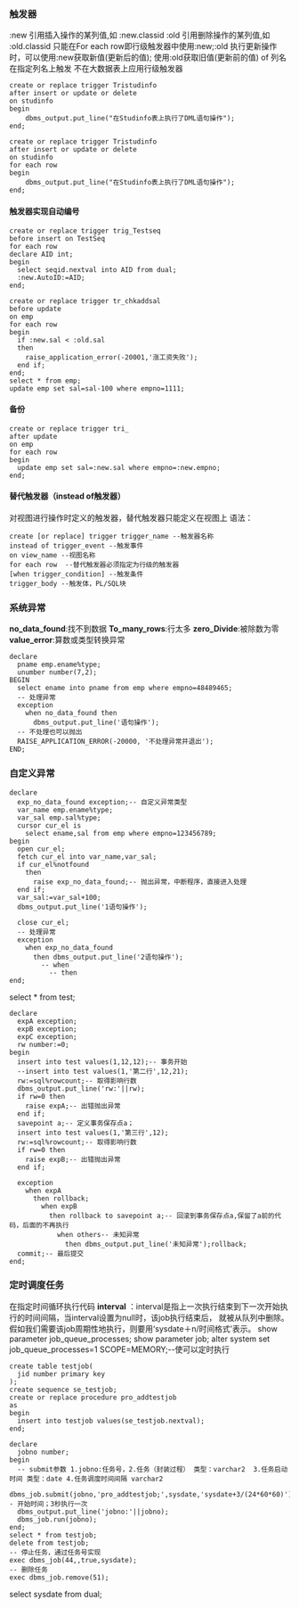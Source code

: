 ### 触发器

:new 引用插入操作的某列值,如 :new.classid
:old 引用删除操作的某列值,如 :old.classid
只能在For each row即行级触发器中使用:new;:old
执行更新操作时，可以使用:new获取新值(更新后的值);
使用:old获取旧值(更新前的值)
of 列名  在指定列名上触发
不在大数据表上应用行级触发器

```mysql
create or replace trigger Tristudinfo
after insert or update or delete
on studinfo
begin
    dbms_output.put_line("在Studinfo表上执行了DML语句操作");
end;

create or replace trigger Tristudinfo
after insert or update or delete
on studinfo
for each row
begin
    dbms_output.put_line("在Studinfo表上执行了DML语句操作");
end;
```

#### 触发器实现自动编号

```mysql
create or replace trigger trig_Testseq
before insert on TestSeq
for each row
declare AID int;
begin
  select seqid.nextval into AID from dual;
  :new.AutoID:=AID;
end;

create or replace trigger tr_chkaddsal
before update
on emp
for each row
begin
  if :new.sal < :old.sal
  then
    raise_application_error(-20001,'涨工资失败');
  end if;  
end;
select * from emp;
update emp set sal=sal-100 where empno=1111;
```

#### 备份

```mysql
create or replace trigger tri_
after update
on emp
for each row
begin
  update emp set sal=:new.sal where empno=:new.empno;
end;
```

#### 替代触发器（instead of触发器）

对视图进行操作时定义的触发器，替代触发器只能定义在视图上
语法：

```mysql
create [or replace] trigger trigger_name --触发器名称
instead of trigger_event --触发事件
on view_name --视图名称
for each row  --替代触发器必须指定为行级的触发器
[when trigger_condition] --触发条件
trigger_body --触发体，PL/SQL块
```

### 系统异常

**no_data_found**:找不到数据
**To_many_rows**:行太多
**zero_Divide**:被除数为零
**value_error**:算数或类型转换异常

```mysql
declare 
  pname emp.ename%type;
  unumber number(7,2);
BEGIN
  select ename into pname from emp where empno=48489465;
  -- 处理异常
  exception
    when no_data_found then
      dbms_output.put_line('语句操作');
  -- 不处理也可以抛出
  RAISE_APPLICATION_ERROR(-20000, '不处理异常并退出');
END;  
```

### 自定义异常

```mysql
declare
  exp_no_data_found exception;-- 自定义异常类型
  var_name emp.ename%type;
  var_sal emp.sal%type;
  cursor cur_el is
    select ename,sal from emp where empno=123456789;
begin    
  open cur_el;
  fetch cur_el into var_name,var_sal;
  if cur_el%notfound
    then
      raise exp_no_data_found;-- 抛出异常，中断程序，直接进入处理
  end if;
  var_sal:=var_sal+100;
  dbms_output.put_line('1语句操作');

  close cur_el;
  -- 处理异常
  exception
    when exp_no_data_found
      then dbms_output.put_line('2语句操作');
        -- when
          -- then
end;
```

select * from test;

```mysql
declare
  expA exception;
  expB exception;
  expC exception;
  rw number:=0;
begin
  insert into test values(1,12,12);-- 事务开始
  --insert into test values(1,'第二行',12,21);
  rw:=sql%rowcount;-- 取得影响行数
  dbms_output.put_line('rw:'||rw);
  if rw=0 then
    raise expA;-- 出错抛出异常
  end if;  
  savepoint a;-- 定义事务保存点a；
  insert into test values(1,'第三行',12);
  rw:=sql%rowcount;-- 取得影响行数
  if rw=0 then
    raise expB;-- 出错抛出异常
  end if; 

  exception
    when expA
      then rollback;
        when expB
          then rollback to savepoint a;-- 回滚到事务保存点a,保留了a前的代码，后面的不再执行
            when others-- 未知异常
              then dbms_output.put_line('未知异常');rollback;
  commit;-- 最后提交
end;
```

### 定时调度任务

在指定时间循环执行代码
**interval** ：interval是指上一次执行结束到下一次开始执行的时间间隔，当interval设置为null时，该job执行结束后， 就被从队列中删除。
假如我们需要该job周期性地执行，则要用‘sysdate＋n/时间格式’表示。
show parameter job_queue_processes;
show parameter job;
alter system set job_queue_processes=1 SCOPE=MEMORY;--使可以定时执行

```mysql
create table testjob(
  jid number primary key
);
create sequence se_testjob;
create or replace procedure pro_addtestjob
as
begin
  insert into testjob values(se_testjob.nextval);
end;
```



```mysql
declare 
  jobno number;
begin 
  -- submit参数 1.jobno:任务号，2.任务（封装过程） 类型：varchar2  3.任务启动时间 类型：date 4.任务调度时间间隔 varchar2
  dbms_job.submit(jobno,'pro_addtestjob;',sysdate,'sysdate+3/(24*60*60)');-- 开始时间；3秒执行一次
  dbms_output.put_line('jobno:'||jobno);
  dbms_job.run(jobno);
end;
select * from testjob;
delete from testjob;
-- 停止任务，通过任务号实现
exec dbms_job(44,,true,sysdate);
-- 删除任务
exec dbms_job.remove(51);
```


select sysdate from dual;

